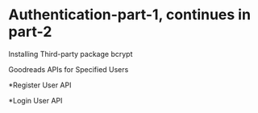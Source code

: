 # Authentication-part-1, continues in part-2

Installing Third-party package bcrypt

Goodreads APIs for Specified Users

  *Register User API
  
  *Login User API
